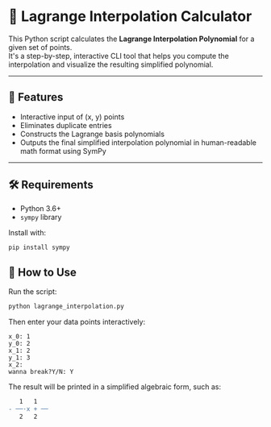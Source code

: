 # 🧮 Lagrange Interpolation Calculator

This Python script calculates the **Lagrange Interpolation Polynomial** for a given set of points.  
It's a step-by-step, interactive CLI tool that helps you compute the interpolation and visualize the resulting simplified polynomial.

---

## 📌 Features

- Interactive input of (x, y) points  
- Eliminates duplicate entries  
- Constructs the Lagrange basis polynomials  
- Outputs the final simplified interpolation polynomial in human-readable math format using SymPy

---

## 🛠️ Requirements

- Python 3.6+
- `sympy` library

Install with:

```bash
pip install sympy
```
## 🚀 How to Use

Run the script:
```bash
python lagrange_interpolation.py
```
Then enter your data points interactively:
```text
x_0: 1
y_0: 2
x_1: 2
y_1: 3
x_2:
wanna break?Y/N: Y
```
The result will be printed in a simplified algebraic form, such as:
```diff
   1   1     
- ──⋅x + ──
   2   2
```










